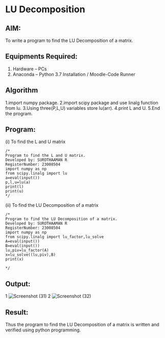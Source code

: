# LU Decomposition 

## AIM:
To write a program to find the LU Decomposition of a matrix.

## Equipments Required:
1. Hardware – PCs
2. Anaconda – Python 3.7 Installation / Moodle-Code Runner

## Algorithm
1.import numpy package. 2.import scipy package and use linalg function from lu. 3.Using three(P,L,U) variables store lu(arr). 4.print L and U. 5.End the program.

## Program:
(i) To find the L and U matrix
```
/*
Program to find the L and U matrix.
Developed by: SUROTHAAMAN R
RegisterNumber: 23008504
import numpy as np
from scipy.linalg import lu
a=eval(input())
p,l,u=lu(a)
print(l)
print(u)
*/
```
(ii) To find the LU Decomposition of a matrix
```
/*
Program to find the LU Decomposition of a matrix.
Developed by: SUROTHAAMAN R
RegisterNumber: 23008504
import numpy as np
from scipy.linalg import lu_factor,lu_solve
A=eval(input())
B=eval(input())
lu,piv=lu_factor(A)
x=lu_solve((lu,piv),B)
print(x)

*/
```

## Output:
1
![Screenshot (31)](https://github.com/surothaaman/LU-Decomposition/assets/133313653/84fced94-5174-4a06-a040-02ac4850fd6c)
2
![Screenshot (32)](https://github.com/surothaaman/LU-Decomposition/assets/133313653/d94ecc11-b31b-4901-9c22-2cec2a862f27)





## Result:
Thus the program to find the LU Decomposition of a matrix is written and verified using python programming.

